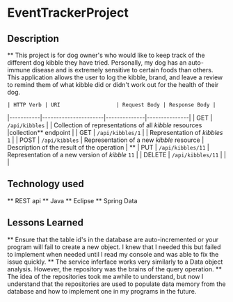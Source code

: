 # EventTrackerProject

## Description
** This project is for dog owner's who would like to keep track of the different dog kibble they have tried. Personally, my dog has an auto-immune disease and is extremely sensitive to certain foods than others. This application allows the user to log the kibble, brand, and leave a review to remind them of what kibble did or didn't work out for the health of their dog.

	| HTTP Verb | URI                  | Request Body | Response Body |
|-----------|----------------------|--------------|---------------|
| GET       | `/api/kibbles`      |              | Collection of representations of all _kibble_ resources |collection** endpoint |
| GET       | `/api/kibbles/1`   |              | Representation of _kibbles_ `1` |
| POST      | `/api/kibbles`      | Representation of a new _kibble_ resource | Description of the result of the operation | **
| PUT       | `/api/kibbles/11`   | Representation of a new version of _kibble_ `11` |
| DELETE    | `/api/kibbles/11`   |              | |

## Technology used
** REST api
** Java
** Eclipse
** Spring Data
## Lessons Learned
	
** Ensure that the table id's in the database are auto-incremented or your program will fail to create a new object. I knew that I needed this but failed to implement when needed until I read my console and was able to fix the issue quickly.
** The service inferface works very similarly to a Data object analysis. However, the repository was the brains of the query operation. 
** The idea of the repositories took me awhile to understand, but now I understand that the repositories are used to populate data memory from the database and how to implement one in my programs in the future.
	